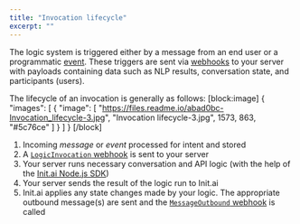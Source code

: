 ```yaml
---
title: "Invocation lifecycle"
excerpt: ""
---
```

The logic system is triggered either by a message from an end user or a programmatic [event](doc:events). These triggers are sent via [webhooks](doc:webhooks) to your server with payloads containing data such as NLP results, conversation state, and participants (users).

The lifecycle of an invocation is generally as follows:
[block:image]
{
  "images": [
    {
      "image": [
        "https://files.readme.io/abad0bc-Invocation_lifecycle-3.jpg",
        "Invocation lifecycle-3.jpg",
        1573,
        863,
        "#5c76ce"
      ]
    }
  ]
}
[/block]
1. Incoming _message_ or _event_ processed for intent and stored
2. A [`LogicInvocation` webhook](webhooks#section-logicinvocation) is sent to your server
3. Your server runs necessary conversation and API logic (with the help of the [Init.ai Node.js SDK](https://github.com/init-ai/initai-node))
4. Your server sends the result of the logic run to Init.ai
5. Init.ai applies any state changes made by your logic. The appropriate outbound message(s) are sent and the [`MessageOutbound` webhook](webhooks#section-messageoutbound) is called